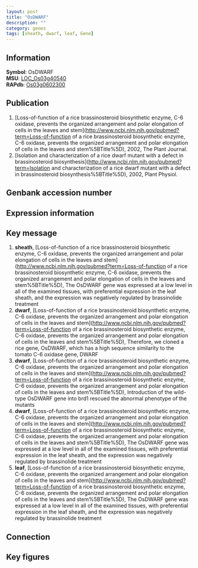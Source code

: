 ```yaml
---
layout: post
title: "OsDWARF"
description: ""
category: genes
tags: [sheath, dwarf, leaf, Gene]
---
```


## Information
__Symbol__: OsDWARF  
__MSU__: [LOC_Os03g40540](http://rice.plantbiology.msu.edu/cgi-bin/ORF_infopage.cgi?orf=LOC_Os03g40540)  
__RAPdb__: [Os03g0602300](http://rapdb.dna.affrc.go.jp/viewer/gbrowse_details/irgsp1?name=Os03g0602300)  

## Publication
1. [Loss-of-function of a rice brassinosteroid biosynthetic enzyme, C-6 oxidase, prevents the organized arrangement and polar elongation of cells in the leaves and stem](http://www.ncbi.nlm.nih.gov/pubmed?term=Loss-of-function of a rice brassinosteroid biosynthetic enzyme, C-6 oxidase, prevents the organized arrangement and polar elongation of cells in the leaves and stem%5BTitle%5D), 2002, The Plant Journal.
2. [Isolation and characterization of a rice dwarf mutant with a defect in brassinosteroid biosynthesis](http://www.ncbi.nlm.nih.gov/pubmed?term=Isolation and characterization of a rice dwarf mutant with a defect in brassinosteroid biosynthesis%5BTitle%5D), 2002, Plant Physiol.

## Genbank accession number

## Expression information

## Key message
1. __sheath__, [Loss-of-function of a rice brassinosteroid biosynthetic enzyme, C-6 oxidase, prevents the organized arrangement and polar elongation of cells in the leaves and stem](http://www.ncbi.nlm.nih.gov/pubmed?term=Loss-of-function of a rice brassinosteroid biosynthetic enzyme, C-6 oxidase, prevents the organized arrangement and polar elongation of cells in the leaves and stem%5BTitle%5D),  The OsDWARF gene was expressed at a low level in all of the examined tissues, with preferential expression in the leaf sheath, and the expression was negatively regulated by brassinolide treatment
2. __dwarf__, [Loss-of-function of a rice brassinosteroid biosynthetic enzyme, C-6 oxidase, prevents the organized arrangement and polar elongation of cells in the leaves and stem](http://www.ncbi.nlm.nih.gov/pubmed?term=Loss-of-function of a rice brassinosteroid biosynthetic enzyme, C-6 oxidase, prevents the organized arrangement and polar elongation of cells in the leaves and stem%5BTitle%5D),  Therefore, we cloned a rice gene, OsDWARF, which has a high sequence similarity to the tomato C-6 oxidase gene, DWARF
3. __dwarf__, [Loss-of-function of a rice brassinosteroid biosynthetic enzyme, C-6 oxidase, prevents the organized arrangement and polar elongation of cells in the leaves and stem](http://www.ncbi.nlm.nih.gov/pubmed?term=Loss-of-function of a rice brassinosteroid biosynthetic enzyme, C-6 oxidase, prevents the organized arrangement and polar elongation of cells in the leaves and stem%5BTitle%5D),  Introduction of the wild-type OsDWARF gene into brd1 rescued the abnormal phenotype of the mutants
4. __dwarf__, [Loss-of-function of a rice brassinosteroid biosynthetic enzyme, C-6 oxidase, prevents the organized arrangement and polar elongation of cells in the leaves and stem](http://www.ncbi.nlm.nih.gov/pubmed?term=Loss-of-function of a rice brassinosteroid biosynthetic enzyme, C-6 oxidase, prevents the organized arrangement and polar elongation of cells in the leaves and stem%5BTitle%5D),  The OsDWARF gene was expressed at a low level in all of the examined tissues, with preferential expression in the leaf sheath, and the expression was negatively regulated by brassinolide treatment
5. __leaf__, [Loss-of-function of a rice brassinosteroid biosynthetic enzyme, C-6 oxidase, prevents the organized arrangement and polar elongation of cells in the leaves and stem](http://www.ncbi.nlm.nih.gov/pubmed?term=Loss-of-function of a rice brassinosteroid biosynthetic enzyme, C-6 oxidase, prevents the organized arrangement and polar elongation of cells in the leaves and stem%5BTitle%5D),  The OsDWARF gene was expressed at a low level in all of the examined tissues, with preferential expression in the leaf sheath, and the expression was negatively regulated by brassinolide treatment

## Connection

## Key figures


